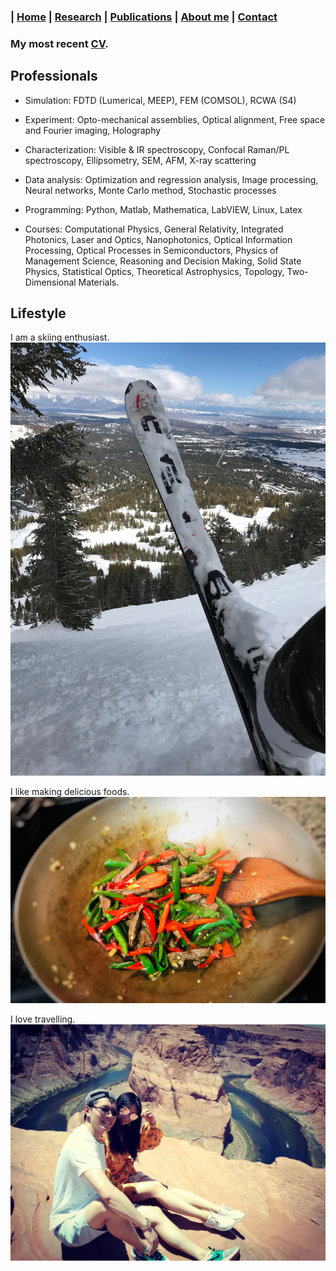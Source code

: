 ### | [Home](../index.md) | [Research](../research/index.md) | [Publications](../publications/index.md) | [About me](../aboutme/index.md) | [Contact](../contact/index.md)

### My most recent [CV](./New_CV_Huang.pdf).

## Professionals
- Simulation: FDTD (Lumerical, MEEP), FEM (COMSOL), RCWA (S4)

- Experiment: Opto-mechanical assemblies, Optical alignment, Free space and Fourier imaging, Holography

- Characterization: Visible & IR spectroscopy, Confocal Raman/PL spectroscopy, Ellipsometry, SEM, AFM, X-ray scattering

- Data analysis: Optimization and regression analysis, Image processing, Neural networks, Monte Carlo method, Stochastic processes

- Programming: Python, Matlab, Mathematica, LabVIEW, Linux, Latex

- Courses: Computational Physics, General Relativity, Integrated Photonics, Laser and Optics, Nanophotonics, Optical Information Processing, Optical Processes in Semiconductors, Physics of Management Science, Reasoning and Decision Making, Solid State Physics, Statistical Optics, Theoretical Astrophysics, Topology, Two-Dimensional Materials.

## Lifestyle
I am a skiing enthusiast.
![](/Images/skiing.JPG)

<!--*I am a go-kart lover.
![](/Images/IMG_2558.JPG)-->

I like making delicious foods.
![](/Images/cook.JPG)

I love travelling.
![](/Images/hors.JPG)
